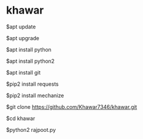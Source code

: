 # khawar
$apt update

$apt upgrade

$apt install python

$apt install python2

$apt install git

$pip2 install requests

$pip2 install mechanize

$git clone https://github.com/Khawar7346/khawar.git

$cd khawar

$python2 rajpoot.py
